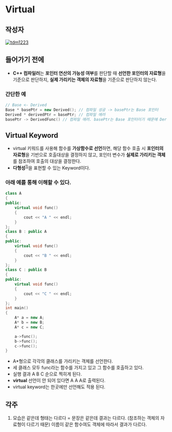 # **Virtual**

## 작성자
[![tdm1223](https://avatars1.githubusercontent.com/u/21440957?s=100&v=4)](https://github.com/tdm1223)

## 들어가기 전에
- **C++ 컴파일러**는 **포인터 연산의 가능성 여부**를 판단할 때 **선언한 포인터의 자료형**을 기준으로 판단하지, **실제 가리키는 객체의 자료형**을 기준으로 판단하지 않는다.

### 간단한 예
```cpp
// Base <- Derived
Base * basePtr = new Derived(); // 컴파일 성공 -> basePtr는 Base 포인터
Derived * derivedPtr = basePtr; // 컴파일 에러
basePtr -> DerivedFunc() // 컴파일 에러. basePtr는 Base 포인터이기 때문에 Derived에 있는 함수는 호출할 수 없다.
```

## Virtual Keyword
- virtual 키워드를 사용해 함수를 **가상함수로 선언**하면, 해당 함수 호출 시 **포인터의 자료형**을 기반으로 호출대상을 결정하지 않고, 포인터 변수가 **실제로 가리키는 객체**를 참조하여 호출의 대상을 결정한다.
- **다형성**<sup>[1)](#ref1)</sup>을 표현할 수 있는 Keyword이다.

### 아래 예를 통해 이해할 수 있다.
```cpp
class A
{
public:
	virtual void func()
	{
		cout << "A " << endl;
	}
};
class B : public A
{
public:
	virtual void func()
	{
		cout << "B " << endl;
	}
};
class C : public B
{
public:
	virtual void func()
	{
		cout << "C " << endl;
	}
};
int main()
{
	A* a = new A;
	A* b = new B;
	A* c = new C;

	a->func();    
	b->func();
	c->func();
}
```
- A*형으로 각각의 클래스를 가리키는 객체를 선언한다.
- 세 클래스 모두 func라는 함수를 가지고 있고 그 함수를 호출하고 있다.
- 실행 결과 A B C 순으로 찍히게 된다.
- **virtual** 선언이 안 되어 있다면 A A A로 출력된다.
- virtual keyword는 한곳에만 선언해도 적용 된다.

## 각주

<a id="ref1">

1) 모습은 같은데 형태는 다르다 = 문장은 같은데 결과는 다르다. (참조하는 객체의 자료형이 다르기 때문) 이름이 같은 함수여도 객체에 따라서 결과가 다르다.

</a>
